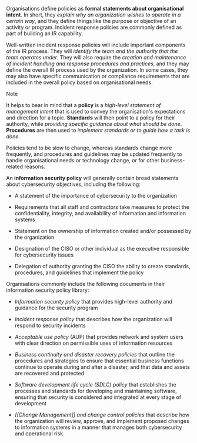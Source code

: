 Organisations define policies as **formal statements about organisational intent**. In short, they *explain why an organization wishes to operate in a certain way*, and they define things like the purpose or objective of an activity or program. Incident response policies are commonly defined as part of building an IR capability.

Well-written incident response policies will include important components of the IR process. They will *identify the team and the authority that the team operates under*. They will also require the *creation and maintenance of incident handling and response procedures and practices*, and they may define the overall IR process used by the organization. In some cases, they may also have specific communication or compliance requirements that are included in the overall policy based on organisational needs.

>[!Note] 
>It helps to bear in mind that a **policy** is a *high-level statement of management intent* that is used to convey the organisation's expectations and direction for a topic. **Standards** will then point to a policy for their authority, while *providing specific guidance about what should be done*. **Procedures** are then used to *implement standards or to guide how a task is done*. 
>
>Policies tend to be slow to change, whereas standards change more frequently, and procedures and guidelines may be updated frequently to handle organisational needs or technology change, or for other business-related reasons.

An **information security policy** will generally contain broad statements about cybersecurity objectives, including the following:

- A statement of the importance of cybersecurity to the organization
  
- Requirements that all staff and contractors take measures to protect the confidentiality, integrity, and availability of information and information systems
  
- Statement on the ownership of information created and/or possessed by the organization
  
- Designation of the CISO or other individual as the executive responsible for cybersecurity issues
  
- Delegation of authority granting the CISO the ability to create standards, procedures, and guidelines that implement the policy

Organisations commonly include the following documents in their information security policy library:

- *Information security policy* that provides high-level authority and guidance for the security program
  
- *Incident response policy* that describes how the organization will respond to security incidents
  
- *Acceptable use policy* (AUP) that provides network and system users with clear direction on permissible uses of information resources
  
- *Business continuity and disaster recovery policies* that outline the procedures and strategies to ensure that essential business functions continue to operate during and after a disaster, and that data and assets are recovered and protected
  
- *Software development life cycle (SDLC) policy* that establishes the processes and standards for developing and maintaining software, ensuring that security is considered and integrated at every stage of development
  
- *[[Change Management]] and change control policies* that describe how the organization will review, approve, and implement proposed changes to information systems in a manner that manages both cybersecurity and operational risk


